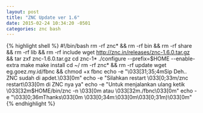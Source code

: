```yaml
---
layout: post
title: "ZNC Update ver 1.6"
date: 2015-02-24 10:34:20 -0501
categories: znc bash
---
```

{% highlight shell %}
#!/bin/bash
rm -rf znc* && rm -rf bin && rm -rf share && rm -rf lib && rm -rf include
wget http://znc.in/releases/znc-1.6.0.tar.gz && tar zxf znc-1.6.0.tar.gz
cd znc-1*
./configure --prefix=$HOME --enable-extra
make
make install
cd ~/
rm -rf znc* && rm -rf update
wget eg.goez.my.id/fbnc && chmod +x fbnc
echo -e "\033[31;35;4mSip Deh.. ZNC sudah di apdet.\033[0m"
echo -e "Silahkan restart \033[0;33m/znc restart\033[0m di ZNC nya ya"
echo -e "Untuk menjalankan ulang ketik \033[32m$HOME/bin/znc -n \033[0m atau \033[32m./fbnc\033[0m"
echo -e "\033[0;36mThanks\033[0m \033[0;34m:\033[0m\033[0;31m)\033[0m"
{% endhighlight %}
